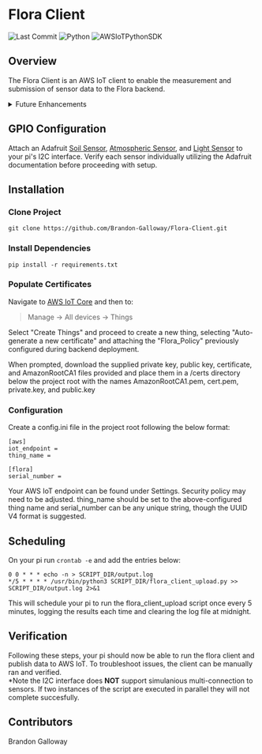 # Flora Client
![Last Commit](https://img.shields.io/github/last-commit/Brandon-Galloway/Flora-Client/master)
![Python](https://img.shields.io/badge/python-v3.7+-blue.svg)
![AWSIoTPythonSDK](https://img.shields.io/badge/AWSIoTPythonSDK-v1.5.2-orange.svg)

## Overview
The Flora Client is an AWS IoT client to enable the measurement and submission of sensor data to the Flora backend.

<details closed>
<summary> Future Enhancements </summary>  

- Automatic client registration
- Multichannel MQTT distribution
- OTA update capability
- Device configuration settings (e.g. C/F temperature settings)
</details>

## GPIO Configuration
Attach an Adafruit [Soil Sensor](https://www.adafruit.com/product/4026), [Atmospheric Sensor](https://www.adafruit.com/product/3251), and [Light Sensor](https://www.adafruit.com/product/1980) to your pi's I2C interface. Verify each sensor individually utilizing the Adafruit documentation before proceeding with setup.

## Installation

### Clone Project
```shell
git clone https://github.com/Brandon-Galloway/Flora-Client.git
```

### Install Dependencies
```shell
pip install -r requirements.txt
```

### Populate Certificates
Navigate to [AWS IoT Core](https://docs.aws.amazon.com/iot/latest/developerguide/what-is-aws-iot.html) and then to:

> Manage -> All devices -> Things  

Select "Create Things" and proceed to create a new thing, selecting "Auto-generate a new certificate" and attaching the "Flora_Policy" previously configured during backend deployment.

When prompted, download the supplied private key, public key, certificate, and AmazonRootCA1 files provided and place them in a /certs directory below the project root with the names AmazonRootCA1.pem, cert.pem, private.key, and public.key

### Configuration
Create a config.ini file in the project root following the below format:
```
[aws]
iot_endpoint = 
thing_name = 

[flora]
serial_number = 
```

Your AWS IoT endpoint can be found under Settings. Security policy may need to be adjusted. thing_name should be set to the above-configured thing name and serial_number can be any unique string, though the UUID V4 format is suggested.

## Scheduling
On your pi run `crontab -e` and add the entries below:
```shell
0 0 * * * echo -n > SCRIPT_DIR/output.log
*/5 * * * * /usr/bin/python3 SCRIPT_DIR/flora_client_upload.py >> SCRIPT_DIR/output.log 2>&1
```
This will schedule your pi to run the flora_client_upload script once every 5 minutes, logging the results each time and clearing the log file at midnight.

## Verification
Following these steps, your pi should now be able to run the flora client and publish data to AWS IoT. To troubleshoot issues, the client can be manually ran and verified.  
*Note the I2C interface does **NOT** support simulanious multi-connection to sensors. If two instances of the script are executed in parallel they will not complete succesfully.

## Contributors
Brandon Galloway


